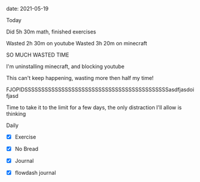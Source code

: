 date: 2021-05-19


Today

Did 5h 30m math, finished exercises

Wasted 2h 30m on youtube
Wasted 3h 20m on minecraft

SO MUCH WASTED TIME

I'm uninstalling minecraft, and blocking youtube

This can't keep happening, wasting more then half my time!

FJOPIDSSSSSSSSSSSSSSSSSSSSSSSSSSSSSSSSSSSSSSSSSSSasdfjasdoifjasd

Time to take it to the limit for a few days, the only distraction I'll allow is thinking

Daily
- [x] Exercise
- [x] No Bread
- [x] Journal
- [x] flowdash journal

